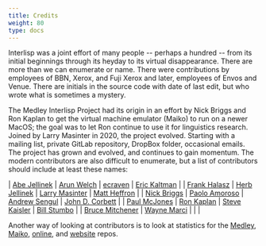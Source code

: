 ```yaml
---
title: Credits
weight: 80
type: docs
---
```


Interlisp was a joint effort of many people -- perhaps a hundred -- from its initial beginnings through its heyday to its virtual disappearance. There are more than we can enumerate or name. There were contributions by employees of BBN, Xerox, and Fuji Xerox and later, employees of Envos and Venue. There are initials in the source code with date of last edit, but who wrote what is sometimes a mystery.

<!-- We do have a list of those we remember who are no longer with us [In Memoriam](/medley/history/in-memoriam). -->

The Medley Interlisp Project had its origin in an effort by Nick Briggs and Ron Kaplan to get the virtual machine emulator (Maiko) to run on a newer MacOS; the goal was to let Ron continue to use it for linguistics research. Joined by Larry Masinter in 2020, the project evolved. Starting with a mailing list, private GitLab repository, DropBox folder, occasional emails. The project has grown and evolved, and continues to gain momentum. The modern contributors are also difficult to enumerate, but a list of contributors should include at least these names:

<!-- Larry Masinter, Ron Kaplan, Nick Briggs, Frank Halasz, Herb Jellinek, Steve Kaisler, Wayne Marci, Paul McJones, Bruce Mitchener, John Cowan, Arun Welch, Michele Denber, Blake McBride, Abe Jellinek, Bill Stumbo, Matt Heffron, Eric Kaltman, Paolo Amoroso, Andrew Sengul, and pseudonymous ecraven and devhwala. -->


| [Abe Jellinek](https://github.com/AbeJellinek) | [Arun Welch](https://github.com/Anzus) | [ecraven](https://github.com/ecraven) | [Eric Kaltman](https://github.com/ekaltman) |
| [Frank Halasz](https://github.com/fghalasz) | [Herb Jellinek](https://github.com/hjellinek) | [Larry Masinter](https://github.com/masinter) | [Matt Heffron](https://github.com/MattHeffron) |
| [Nick Briggs](https://github.com/nbriggs) | [Paolo Amoroso](https://github.com/pamoroso) | [Andrew Sengul](https://github.com/phantomics) | [John D. Corbett](https://github.com/pictographer) |
| [Paul McJones](https://github.com/pmcjones) | [Ron Kaplan](https://github.com/rmkaplan) | [Steve Kaisler](https://github.com/skaisler1) | [Bill Stumbo](https://github.com/stumbo) |
| [Bruce Mitchener](https://github.com/waywardmonkeys) | [Wayne Marci]() | | |



Another way of looking at contributors is to look at statistics for the [Medley](https://github.com/Interlisp/medley/graphs/contributors), [Maiko](https://github.com/Interlisp/maiko/graphs/contributors), [online](https::/github.com/Interlisp/online/graphs/contributors), and [website](https://github.com/Interlisp/Interlisp/Interlisp.github.io/graphs/contributors) repos.